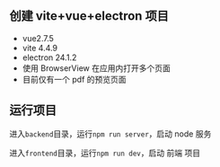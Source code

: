 ## 创建 vite+vue+electron 项目

- vue2.7.5
- vite 4.4.9
- electron 24.1.2
- 使用 BrowserView 在应用内打开多个页面
- 目前仅有一个 pdf 的预览页面

## 运行项目

进入`backend`目录，运行`npm run server`，启动 node 服务

进入`frontend`目录，运行`npm run dev`，启动 前端 项目
